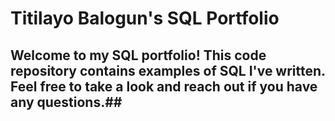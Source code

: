 # Titilayo Balogun's SQL Portfolio

## Welcome to my SQL portfolio! This code repository contains examples of SQL I've written. Feel free to take a look and reach out if you have any questions.##
